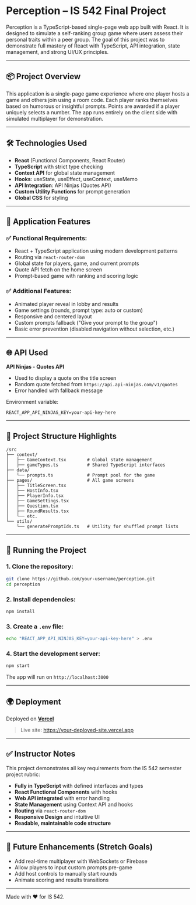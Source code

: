 # Perception – IS 542 Final Project

Perception is a TypeScript-based single-page web app built with React. It is designed to simulate a self-ranking group game where users assess their personal traits within a peer group. The goal of this project was to demonstrate full mastery of React with TypeScript, API integration, state management, and strong UI/UX principles.

---

## 📦 Project Overview

This application is a single-page game experience where one player hosts a game and others join using a room code. Each player ranks themselves based on humorous or insightful prompts. Points are awarded if a player uniquely selects a number. The app runs entirely on the client side with simulated multiplayer for demonstration.

---

## 🛠 Technologies Used

- **React** (Functional Components, React Router)
- **TypeScript** with strict type checking
- **Context API** for global state management
- **Hooks**: useState, useEffect, useContext, useMemo
- **API Integration**: API Ninjas (Quotes API)
- **Custom Utility Functions** for prompt generation
- **Global CSS** for styling

---

## 🔄 Application Features

### ✅ Functional Requirements:
- React + TypeScript application using modern development patterns
- Routing via `react-router-dom`
- Global state for players, game, and current prompts
- Quote API fetch on the home screen
- Prompt-based game with ranking and scoring logic

### ✅ Additional Features:
- Animated player reveal in lobby and results
- Game settings (rounds, prompt type: auto or custom)
- Responsive and centered layout
- Custom prompts fallback ("Give your prompt to the group")
- Basic error prevention (disabled navigation without selection, etc.)

---

## 🌐 API Used

**API Ninjas - Quotes API**
- Used to display a quote on the title screen
- Random quote fetched from `https://api.api-ninjas.com/v1/quotes`
- Error handled with fallback message

Environment variable:
```env
REACT_APP_API_NINJAS_KEY=your-api-key-here
```

---

## 📂 Project Structure Highlights

```
/src
├── context/
│   ├── GameContext.tsx        # Global state management
│   ├── gameTypes.ts           # Shared TypeScript interfaces
├── data/
│   └── prompts.ts             # Prompt pool for the game
├── pages/                     # All game screens
│   ├── TitleScreen.tsx
│   ├── HostInfo.tsx
│   ├── PlayerInfo.tsx
│   ├── GameSettings.tsx
│   ├── Question.tsx
│   ├── RoundResults.tsx
│   └── etc.
└── utils/
    └── generatePromptIds.ts   # Utility for shuffled prompt lists
```

---

## 🚀 Running the Project

### 1. Clone the repository:
```bash
git clone https://github.com/your-username/perception.git
cd perception
```

### 2. Install dependencies:
```bash
npm install
```

### 3. Create a `.env` file:
```bash
echo "REACT_APP_API_NINJAS_KEY=your-api-key-here" > .env
```

### 4. Start the development server:
```bash
npm start
```

The app will run on `http://localhost:3000`

---

## 🌍 Deployment

Deployed on **[Vercel](https://vercel.com)**
> Live site: https://your-deployed-site.vercel.app

---

## ✅ Instructor Notes

This project demonstrates all key requirements from the IS 542 semester project rubric:

- **Fully in TypeScript** with defined interfaces and types
- **React Functional Components** with hooks
- **Web API integrated** with error handling
- **State Management** using Context API and hooks
- **Routing** via `react-router-dom`
- **Responsive Design** and intuitive UI
- **Readable, maintainable code structure**

---

## 📌 Future Enhancements (Stretch Goals)
- Add real-time multiplayer with WebSockets or Firebase
- Allow players to input custom prompts pre-game
- Add host controls to manually start rounds
- Animate scoring and results transitions

---

Made with ❤️ for IS 542.